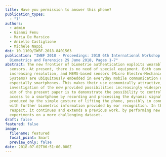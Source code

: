 ```yaml
---
title: Have you permission to answer this phone?
publication_types:
  - "1"
authors:
  - admin
  - Gianni Fenu
  - Maria De Marsico
  - Aniello Castiglione
  - Michele Nappi
doi: 10.1109/IWBF.2018.8401563
publication: "IWBF 2018 - Proceedings: 2018 6th International Workshop on
  Biometrics and Forensics 29 June 2018, Pages 1-7"
abstract: The new frontier of biometrie authentication exploits wearable
  sensors. At present, there is no need of special equipment. Both cameras of
  increasing resolution, and MEMS-based sensors (Micro Electro-Mechanical
  Systems) are ubiquitously embedded in everyday mobile communication devices,
  especially smartphones. This makes their use economically attractive, and the
  investigation of the new provided possibilities increasingly widespread. The
  aim of the present paper is to demonstrate the possibility to control the
  access to a smartphone by recording and processing the dynamic signals
  produced by the simple gesture of lifting the phone, possibly in connection
  with further biometric information provided by ear recognition. In this
  respect, it continues and extends a previous work, by performing new
  experiments on a more challenging dataset.
draft: false
featured: false
image:
  filename: featured
  focal_point: Smart
  preview_only: false
date: 2018-07-02T06:51:00.000Z
---
```


